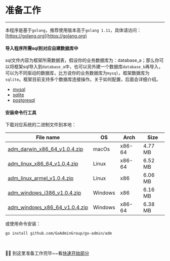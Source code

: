 # 准备工作
---

本程序是基于```golang```，推荐使用版本高于```golang 1.11```，具体请访问：[https://golang.org](https://golang.org)

#### 导入程序所需sql到对应<strong>自建数据库</strong>中

sql文件内容为框架所需数据表，假设你的业务数据库为：database_a；那么你可以将框架sql导入到```database_a```中，也可以另外建一个数据库```database_b```再导入，可以为不同驱动的数据库，比方说你的业务数据库为```mysql```，框架数据库为```sqlite```。框架目前支持多个数据库连接操作。关于如何配置，后面会详细介绍。

- [mysql](https://raw.githubusercontent.com/GoAdminGroup/go-admin/master/data/admin.sql)
- [sqlite](https://raw.githubusercontent.com/GoAdminGroup/go-admin/master/data/admin.db)
- [postgresql](https://raw.githubusercontent.com/GoAdminGroup/go-admin/master/data/admin.pgsql)

#### 安装命令行工具

下载对应系统的二进制文件到本地：

|  File name   | OS  | Arch  | Size  |
|  ----  | ----  | ----  |----  |
| [adm_darwin_x86_64_v1.0.4.zip](http://file.go-admin.cn/go_admin/cli/v1_0_4/adm_darwin_x86_64_v1.0.4.zip)  | macOs | x86-64 | 4.77 MB
| [adm_linux_x86_64_v1.0.4.zip](http://file.go-admin.cn/go_admin/cli/v1_0_4/adm_linux_x86_64_v1.0.4.zip)  | Linux | x86-64   | 6.52 MB
| [adm_linux_armel_v1.0.4.zip](http://file.go-admin.cn/go_admin/cli/v1_0_4/adm_linux_armel_v1.0.4.zip)  | Linux | x86   | 6.06 MB
| [adm_windows_i386_v1.0.4.zip](http://file.go-admin.cn/go_admin/cli/v1_0_4/adm_windows_i386_v1.0.4.zip)  | Windows | x86  |6.16 MB
| [adm_windows_x86_64_v1.0.4.zip](http://file.go-admin.cn/go_admin/cli/v1_0_4/adm_windows_x86_64_v1.0.4.zip)  | Windows | x86-64   |6.38 MB



或使用命令安装：

```
go install github.com/GoAdminGroup/go-admin/adm
```

<br>

🍺🍺 到这里准备工作完毕~~看[快速开始部分](quick_start)